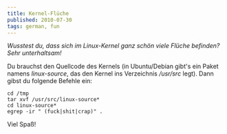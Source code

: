 ```yaml
---
title: Kernel-Flüche
published: 2010-07-30
tags: german, fun
---
```


*Wusstest du, dass sich im Linux-Kernel ganz schön viele Flüche befinden? Sehr unterhaltsam!*

Du brauchst den Quellcode des Kernels (in Ubuntu/Debian gibt's ein Paket namens *linux-source*, das den Kernel ins Verzeichnis */usr/src* legt). Dann gibst du folgende Befehle ein:
    
    cd /tmp
    tar xvf /usr/src/linux-source*
    cd linux-source*
    egrep -ir " (fuck|shit|crap)" .

Viel Spaß!
